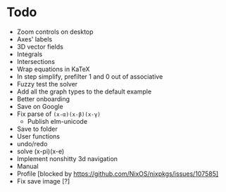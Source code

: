 # Todo
* Zoom controls on desktop
* Axes' labels
* 3D vector fields
* Integrals
* Intersections
* Wrap equations in KaTeX
* In step simplify, prefilter 1 and 0 out of associative
* Fuzzy test the solver
* Add all the graph types to the default example
* Better onboarding
* Save on Google
* Fix parse of `(x-α)(x-β)(x-γ)`
  * Publish elm-unicode
* Save to folder
* User functions
* undo/redo
* solve (x-pi)(x-e)
* Implement nonshitty 3d navigation
* Manual
* Profile [blocked by https://github.com/NixOS/nixpkgs/issues/107585]
* Fix save image [?]
